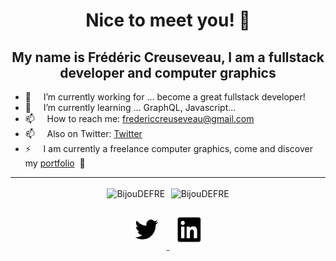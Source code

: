 <h1 align="center">Nice to meet you! 👋</h1>

<h2 align="center">My name is Frédéric Creuseveau, I am a fullstack developer and computer graphics</h3>

- 🔭 &nbsp; &nbsp; I’m currently working for ... become a great fullstack developer!
- 🌱 &nbsp; &nbsp; I’m currently learning ... GraphQL, Javascript...
- 📫 &nbsp; &nbsp; How to reach me: fredericcreuseveau@gmail.com
- 📫 &nbsp; &nbsp; Also on Twitter: [Twitter](https://twitter.com/bijoudefre)
- ⚡ &nbsp; &nbsp; I am currently a freelance computer graphics, come and discover my [portfolio](https://frederic-creuseveau-portfolio.netlify.app/) &nbsp;👀

<hr/>

<div align="center">
    <div>
        <img style="margin: 0.2em; height: 11em" src="https://github-readme-stats.vercel.app/api?username=BijouDEFRE&show_icons=true&count_private=false" alt="BijouDEFRE"/>
        <!-- <img style="margin: 0.2em; height: 11em" src="./images/Socials.svg" alt="white space" /> -->
        <img style="margin: 0.2em; height: 11em" src="https://github-readme-stats.vercel.app/api/top-langs/?username=BijouDEFRE&layout=compact" alt="BijouDEFRE" />
    </div>
</div>

<!-- ![Frédéric Creuseveau's GitHub stats](https://github-readme-stats.vercel.app/api?username=BijouDEFRE&show_icons=true)
[![Top Langs](https://github-readme-stats.vercel.app/api/top-langs/?username=BijouDEFRE&layout=compact)](https://github.com/anuraghazra/github-readme-stats) -->

<p align="center">
    <a href="https://twitter.com/bijoudefre" target="blank">
        <img style="margin: 0.5em" src="./images/Twitter.svg" alt="bijoudefre" height="50" width="50" />
    </a>
    <a href="https://www.linkedin.com/in/frédéric-creuseveau/" target="blank">
        <img style="margin: 0.5em" src="./images/Linkedin.svg" alt="https://www.linkedin.com/in/frédéric-creuseveau/" height="50" width="50" />
    </a>
</p>
